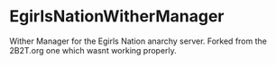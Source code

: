 # EgirlsNationWitherManager
Wither Manager for the Egirls Nation anarchy server.
Forked from the 2B2T.org one which wasnt working properly.
